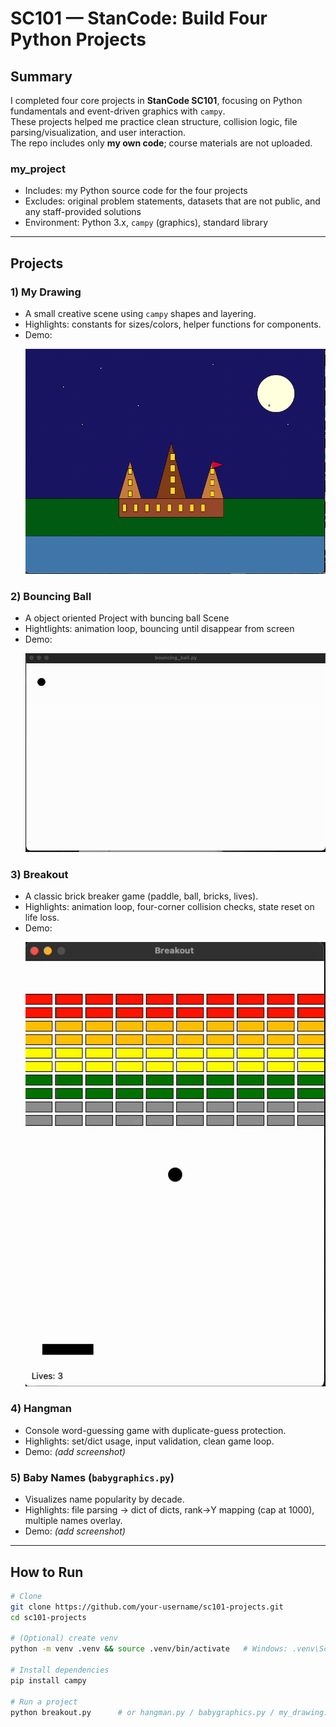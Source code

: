 # SC101 — StanCode: Build Four Python Projects
## Summary
I completed four core projects in **StanCode SC101**, focusing on Python fundamentals and event-driven graphics with `campy`.  
These projects helped me practice clean structure, collision logic, file parsing/visualization, and user interaction.  
The repo includes only **my own code**; course materials are not uploaded.

### my_project
- Includes: my Python source code for the four projects
- Excludes: original problem statements, datasets that are not public, and any staff-provided solutions
- Environment: Python 3.x, `campy` (graphics), standard library

---
## Projects
### 1) My Drawing
- A small creative scene using `campy` shapes and layering.
- Highlights: constants for sizes/colors, helper functions for components.
- Demo: <p align="left">
  <img src="https://github.com/YiChiTseng/SC101/blob/main/My_drawing.png" width="500" alt="Breakout Demo">
</p>

### 2) Bouncing Ball 
- A object oriented Project with buncing ball Scene
- Hightlights: animation loop, bouncing until disappear from screen
- Demo: <p align="left">
  <img src="https://github.com/YiChiTseng/SC101/blob/main/bouncing%20ball.gif" width="500" alt="Breakout Demo">
</p>
  
### 3) Breakout
- A classic brick breaker game (paddle, ball, bricks, lives).
- Highlights: animation loop, four-corner collision checks, state reset on life loss.
- Demo: <p align="left">
  <img src="https://github.com/YiChiTseng/SC101/blob/main/break%20out.gif" width="500" alt="Breakout Demo">
</p>

### 4) Hangman
- Console word-guessing game with duplicate-guess protection.
- Highlights: set/dict usage, input validation, clean game loop.
- Demo: *(add screenshot)*

### 5) Baby Names (`babygraphics.py`)
- Visualizes name popularity by decade.
- Highlights: file parsing → dict of dicts, rank→Y mapping (cap at 1000), multiple names overlay.
- Demo: *(add screenshot)*



---

## How to Run
```bash
# Clone
git clone https://github.com/your-username/sc101-projects.git
cd sc101-projects

# (Optional) create venv
python -m venv .venv && source .venv/bin/activate   # Windows: .venv\Scripts\activate

# Install dependencies
pip install campy

# Run a project
python breakout.py      # or hangman.py / babygraphics.py / my_drawing.py
